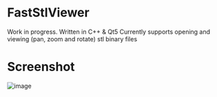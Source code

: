 # FastStlViewer
Work in progress. Written in C++ & Qt5 
Currently supports opening and viewing (pan, zoom and rotate) stl binary files 
# Screenshot
![image](https://user-images.githubusercontent.com/79033065/138745247-1bac204e-e2a1-44de-acec-1872ee0e3d19.png)

